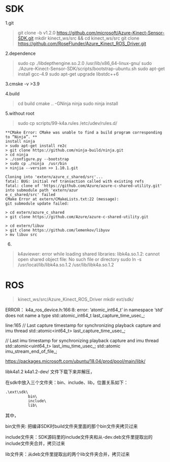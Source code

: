 # SDK
1.git
> git clone -b v1.2.0 https://github.com/microsoft/Azure-Kinect-Sensor-SDK.git
> mkdir kinect_ws/src && cd kinect_ws/src
> git clone https://github.com/RoseFlunder/Azure_Kinect_ROS_Driver.git

2.dependence
> sudo cp ./libdepthengine.so.2.0 /usr/lib/x86_64-linux-gnu/
> sudo ./Azure-Kinect-Sensor-SDK/scripts/bootstrap-ubuntu.sh
> sudo apt-get install gcc-4.9
> sudo apt-get upgrade libstdc++6

3.cmske -v >3.9

4.build
> cd build
> cmake .. -GNinja
> ninja
> sudo ninja install

5.without root
> sudo cp scripts/99-k4a.rules /etc/udev/rules.d/


    **CMake Error: CMake was unable to find a build program corresponding to “Ninja”. **
    install ninja
    > sudo apt-get install re2c
    > git clone https://github.com/ninja-build/ninja.git
    > cd ninja
    > ./configure.py --bootstrap
    > sudo cp ./ninja  /usr/bin
    > ninjia --version >> 1.10.1.git

    Cloning into 'extern/azure_c_shared/src'...                                                           
    fatal: BUG: initial ref transaction called with existing refs                                         
    fatal: clone of 'https://github.com/Azure/azure-c-shared-utility.git' into submodule path 'extern/azur
    e_c_shared/src' failed                                                                                
    CMake Error at extern/CMakeLists.txt:22 (message):                                                    
    git submodule update failed:                                                                        
                                                                                                        
    > cd extern/azure_c_shared
    > git clone https://github.com/Azure/azure-c-shared-utility.git

    > cd extern/libuv
    > git clone https://github.com/lemenkov/libyuv
    > mv libuv src


6.
> k4aviewer: error while loading shared libraries: libk4a.so.1.2: cannot open shared object file: No such file or directory
> sudo ln -s /usr/local/lib/libk4a.so.1.2 /usr/lib/libk4a.so.1.2
# ROS

> kinect_ws/src/Azure_Kinect_ROS_Driver
> mkdir ext/sdk/

ERROR：
k4a_ros_device.h:166:8: error: ‘atomic_int64_t’ in namespace ‘std’ does not name a type
std::atomic_int64_t last_capture_time_usec_;

line:165
// Last capture timestamp for synchronizing playback capture and imu thread
std::atomic<int64_t> last_capture_time_usec_;

// Last imu timestamp for synchronizing playback capture and imu thread
std::atomic<uint64_t> last_imu_time_usec_;
std::atomic<bool> imu_stream_end_of_file_;


https://packages.microsoft.com/ubuntu/18.04/prod/pool/main/libk/

libk4a1.2
k4a1.2-dev/
文件下载下来并解压，

在sdk中放入三个文件夹：bin、include、lib，位置关系如下：
```
.\ext\sdk\
          bin\
          include\
          lib\
```
其中，

bin文件夹: 把编译SDK时build文件夹里面的那个bin文件夹拷贝过来

include文件夹：SDK源码里的include文件夹和从-dev.deb文件里提取出的include文件夹合并，拷贝过来

lib文件夹：从deb文件里提取出的两个lib文件夹合并，拷贝过来
